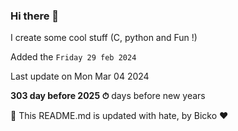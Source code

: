 ### Hi there 👋

I create some cool stuff (C, python and Fun !)

Added the `Friday 29 feb 2024`

Last update on Mon Mar 04 2024

**303 day before 2025 ⏱** days before new years

🤖 This README.md is updated with hate, by Bicko ❤️
